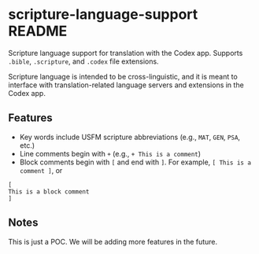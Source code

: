 # scripture-language-support README

Scripture language support for translation with the Codex app. Supports `.bible`, `.scripture`, and `.codex` file extensions.

Scripture language is intended to be cross-linguistic, and it is meant to interface with translation-related language servers and extensions in the Codex app.

## Features

- Key words include USFM scripture abbreviations (e.g., `MAT`, `GEN`, `PSA`, etc.)
- Line comments begin with `+` (e.g., `+ This is a comment`)
- Block comments begin with `[` and end with `]`. For example, `[ This is a comment ]`, or

```
[
This is a block comment
]
```

## Notes

This is just a POC. We will be adding more features in the future.
